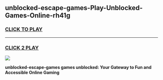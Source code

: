 
## unblocked-escape-games-Play-Unblocked-Games-Online-rh41g
<h3>
<a href="https://premium76.site?title=unblocked-escape-games&ref=25A">CLICK TO PLAY</a></h3>
<hr>

<h3>
<a href="https://premium76.site?title=unblocked-escape-games&ref=25A">CLICK 2 PLAY</a>
  
</h3>

<a href="https://premium76.site?title=unblocked-escape-games&ref=25A"><img src="https://clearcache.store/games.png"></a>


**unblocked-escape-games games unblocked: Your Gateway to Fun and Accessible Online Gaming**
